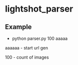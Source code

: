 # lightshot_parser

## Example
* python parser.py 100 aaaaa

aaaaaa - start url gen

100 - count of images
